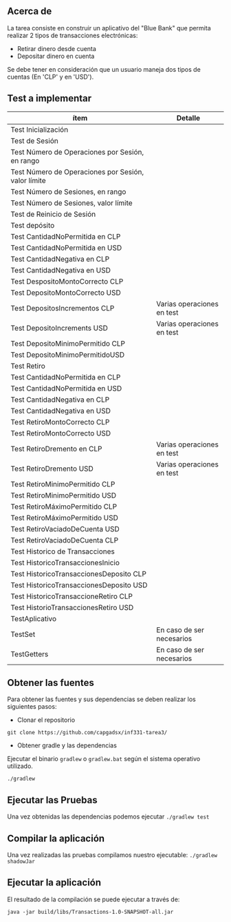 ## Acerca de
La tarea consiste en construir un aplicativo del "Blue Bank" que permita realizar 2 tipos de transacciones electrónicas:

- Retirar dinero desde cuenta
- Depositar dinero en cuenta

Se debe tener en consideración que un usuario maneja dos tipos de cuentas (En 'CLP' y en 'USD').

## Test a implementar

|ítem	| Detalle| 
|---- | ---- |
|Test Inicialización|	|
|Test de Sesión	||
|Test Número de Operaciones por Sesión, en rango|	|
|Test Número de Operaciones por Sesión, valor límite||	
|Test Número de Sesiones, en rango	||
|Test Número de Sesiones, valor límite	||
|Test de Reinicio de Sesión	||
|Test depósito||	
|Test CantidadNoPermitida en CLP||	
|Test CantidadNoPermitida en USD||	
|Test CantidadNegativa en CLP	||
|Test CantidadNegativa en USD	||
|Test DespositoMontoCorrecto CLP||	
|Test DepositoMontoCorrecto USD||	
|Test DepositosIncrementos CLP|	Varias operaciones en test|
|Test DepositoIncrements USD|	Varias operaciones en test|
|Test DepositoMinimoPermitido CLP||	
|Test DepositoMinimoPermitidoUSD||	
|Test Retiro	||
|Test CantidadNoPermitida en CLP||	
|Test CantidadNoPermitida en USD	||
|Test CantidadNegativa en CLP	||
|Test CantidadNegativa en USD	||
|Test RetiroMontoCorrecto CLP	||
|Test RetiroMontoCorrecto USD	||
|Test RetiroDremento en CLP|	Varias operaciones en test|
|Test RetiroDremento USD|	Varias operaciones en test|
|Test RetiroMinimoPermitido CLP|	|
|Test RetiroMinimoPermitido USD	||
|Test RetiroMáximoPermitido CLP	||
|Test RetiroMáximoPermitido USD	||
|Test RetiroVaciadoDeCuenta USD	||
|Test RetiroVaciadoDeCuenta CLP	||
|Test Historico de Transacciones	||
|Test HistoricoTransaccionesInicio	||
|Test HistoricoTransaccionesDeposito  CLP||	
|Test HistoricoTransaccionesDeposito USD	||
|Test HistoricoTransaccioneRetiro CLP	||
|Test HistorioTransaccionesRetiro USD	||
|TestAplicativo|	|
|TestSet	|En caso de ser necesarios|
|TestGetters|	En caso de ser necesarios||


## Obtener las fuentes

Para obtener las fuentes y sus dependencias se deben realizar los siguientes pasos:

- Clonar el repositorio

`git clone https://github.com/capgadsx/inf331-tarea3/`

- Obtener gradle y las dependencias

Ejecutar el binario `gradlew` o `gradlew.bat` según el sistema operativo utilizado.

`./gradlew`

## Ejecutar las Pruebas

Una vez obtenidas las dependencias podemos ejecutar `./gradlew test`

## Compilar la aplicación

Una vez realizadas las pruebas compilamos nuestro ejecutable: `./gradlew shadowJar`

## Ejecutar la aplicación

El resultado de la compilación se puede ejecutar a través de: 

`java -jar build/libs/Transactions-1.0-SNAPSHOT-all.jar`
